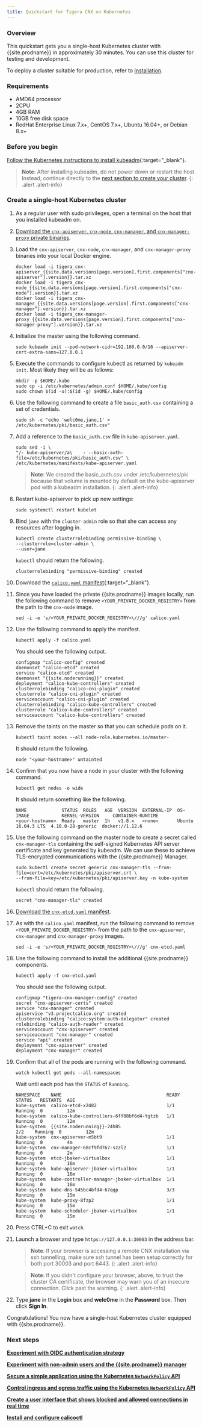 ```yaml
---
title: Quickstart for Tigera CNX on Kubernetes
---
```



### Overview

This quickstart gets you a single-host Kubernetes cluster with {{site.prodname}}
in approximately 30 minutes. You can use this cluster for testing and development.

To deploy a cluster suitable for production, refer to [Installation](/{{page.version}}/getting-started/kubernetes/installation/).


### Requirements

- AMD64 processor
- 2CPU
- 4GB RAM
- 10GB free disk space
- RedHat Enterprise Linux 7.x+, CentOS 7.x+, Ubuntu 16.04+, or Debian 8.x+


### Before you begin

[Follow the Kubernetes instructions to install kubeadm](https://kubernetes.io/docs/setup/independent/install-kubeadm/){:target="_blank"}.

> **Note**: After installing kubeadm, do not power down or restart
the host. Instead, continue directly to the
[next section to create your cluster](#create-a-single-host-kubernetes-cluster).
{: .alert .alert-info}


### Create a single-host Kubernetes cluster

1. As a regular user with sudo privileges, open a terminal on the host that
   you installed kubeadm on.

1. [Download the `cnx-apiserver`, `cnx-node`, `cnx-manager`, and `cnx-manager-proxy` private binaries](/{{page.version}}/getting-started/).

1. Load the `cnx-apiserver`, `cnx-node`, `cnx-manager`, and `cnx-manager-proxy` binaries into your
   local Docker engine.

   ```
   docker load -i tigera_cnx-apiserver_{{site.data.versions[page.version].first.components["cnx-apiserver"].version}}.tar.xz
   docker load -i tigera_cnx-node_{{site.data.versions[page.version].first.components["cnx-node"].version}}.tar.xz
   docker load -i tigera_cnx-manager_{{site.data.versions[page.version].first.components["cnx-manager"].version}}.tar.xz
   docker load -i tigera_cnx-manager-proxy_{{site.data.versions[page.version].first.components["cnx-manager-proxy"].version}}.tar.xz
   ```

1. Initialize the master using the following command.

   ```
   sudo kubeadm init --pod-network-cidr=192.168.0.0/16 --apiserver-cert-extra-sans=127.0.0.1
   ```

1. Execute the commands to configure kubectl as returned by
   `kubeadm init`. Most likely they will be as follows:

   ```
   mkdir -p $HOME/.kube
   sudo cp -i /etc/kubernetes/admin.conf $HOME/.kube/config
   sudo chown $(id -u):$(id -g) $HOME/.kube/config
   ```

1. Use the following command to create a file `basic_auth.csv` containing
   a set of credentials.

   ```
   sudo sh -c "echo 'welc0me,jane,1' > /etc/kubernetes/pki/basic_auth.csv"
   ```

1. Add a reference to the `basic_auth.csv` file in `kube-apiserver.yaml`.

   ```
   sudo sed -i \
   "/- kube-apiserver/a\    - --basic-auth-file=/etc/kubernetes/pki/basic_auth.csv" \
   /etc/kubernetes/manifests/kube-apiserver.yaml
   ```

   > **Note**: We created the basic_auth.csv under /etc/kubernetes/pki because that volume is
   mounted by default on the kube-apiserver pod with a kubeadm installation.
   {: .alert .alert-info}

1. Restart kube-apiserver to pick up new settings:
    ```
    sudo systemctl restart kubelet
    ```

1. Bind `jane` with the `cluster-admin` role so that she can access any
   resources after logging in.

   ```
   kubectl create clusterrolebinding permissive-binding \
   --clusterrole=cluster-admin \
   --user=jane
   ```

   `kubectl` should return the following.

   ```
   clusterrolebinding "permissive-binding" created
   ```

1. Download the [`calico.yaml` manifest](/{{page.version}}/getting-started/kubernetes/installation/hosted/kubeadm/1.7/calico.yaml){:target="_blank"}.

1. Since you have loaded the private {{site.prodname}} images locally, run the following command to remove `<YOUR_PRIVATE_DOCKER_REGISTRY>` from the path to the `cnx-node` image.

   ```
   sed -i -e 's/<YOUR_PRIVATE_DOCKER_REGISTRY>\///g' calico.yaml
   ```

1. Use the following command to apply the manifest.

   ```
   kubectl apply -f calico.yaml
   ```

   You should see the following output.

   ```
   configmap "calico-config" created
   daemonset "calico-etcd" created
   service "calico-etcd" created
   daemonset "{{site.noderunning}}" created
   deployment "calico-kube-controllers" created
   clusterrolebinding "calico-cni-plugin" created
   clusterrole "calico-cni-plugin" created
   serviceaccount "calico-cni-plugin" created
   clusterrolebinding "calico-kube-controllers" created
   clusterrole "calico-kube-controllers" created
   serviceaccount "calico-kube-controllers" created
   ```

1. Remove the taints on the master so that you can schedule pods
   on it.

   ```
   kubectl taint nodes --all node-role.kubernetes.io/master-
   ```

   It should return the following.

   ```
   node "<your-hostname>" untainted
   ```

1. Confirm that you now have a node in your cluster with the
   following command.

   ```
   kubectl get nodes -o wide
   ```

   It should return something like the following.

   ```
   NAME             STATUS  ROLES   AGE  VERSION  EXTERNAL-IP  OS-IMAGE            KERNEL-VERSION     CONTAINER-RUNTIME
   <your-hostname>  Ready   master  1h   v1.8.x   <none>       Ubuntu 16.04.3 LTS  4.10.0-28-generic  docker://1.12.6
   ```

1. Use the following command on the master node to create a secret 
   called `cnx-manager-tls` containing the self-signed Kubernetes API server
   certificate and key generated by kubeadm. We can use these to achieve 
   TLS-encrypted communications with the {{site.prodname}} Manager.

   ```
   sudo kubectl create secret generic cnx-manager-tls --from-file=cert=/etc/kubernetes/pki/apiserver.crt \
   --from-file=key=/etc/kubernetes/pki/apiserver.key -n kube-system
   ```

   `kubectl` should return the following.

   ```
   secret "cnx-manager-tls" created
   ```

1. [Download the `cnx-etcd.yaml` manifest](/{{page.version}}/getting-started/kubernetes/installation/hosted/cnx/1.7/cnx-etcd.yaml).

1. As with the `calico.yaml` manifest, run the following command to remove `<YOUR_PRIVATE_DOCKER_REGISTRY>` from
   the path to the `cnx-apiserver`, `cnx-manager` and `cnx-manager-proxy` images.

   ```
   sed -i -e 's/<YOUR_PRIVATE_DOCKER_REGISTRY>\///g' cnx-etcd.yaml
   ```

1. Use the following command to install the additional {{site.prodname}} components.

   ```
   kubectl apply -f cnx-etcd.yaml
   ```

   You should see the following output.

   ```
   configmap "tigera-cnx-manager-config" created
   secret "cnx-apiserver-certs" created
   service "cnx-manager" created
   apiservice "v3.projectcalico.org" created
   clusterrolebinding "calico:system:auth-delegator" created
   rolebinding "calico-auth-reader" created
   serviceaccount "cnx-apiserver" created
   serviceaccount "cnx-manager" created
   service "api" created
   deployment "cnx-apiserver" created
   deployment "cnx-manager" created
   ```

1. Confirm that all of the pods are running with the following command.

   ```
   watch kubectl get pods --all-namespaces
   ```

   Wait until each pod has the `STATUS` of `Running`.

   ```
   NAMESPACE    NAME                                       READY  STATUS   RESTARTS  AGE
   kube-system  calico-etcd-x2482                          1/1    Running  0         12m
   kube-system  calico-kube-controllers-6ff88bf6d4-tgtzb   1/1    Running  0         12m
   kube-system  {{site.noderunning}}-24h85                             2/2    Running  0         12m
   kube-system  cnx-apiserver-m5bt9                        1/1    Running  0         4m
   kube-system  cnx-manager-68cf9fd767-szzl2               1/1    Running  0         2m
   kube-system  etcd-jbaker-virtualbox                     1/1    Running  0         16m
   kube-system  kube-apiserver-jbaker-virtualbox           1/1    Running  0         16m
   kube-system  kube-controller-manager-jbaker-virtualbox  1/1    Running  0         16m
   kube-system  kube-dns-545bc4bfd4-67qqp                  3/3    Running  0         15m
   kube-system  kube-proxy-8fzp2                           1/1    Running  0         15m
   kube-system  kube-scheduler-jbaker-virtualbox           1/1    Running  0         15m
   ```

1. Press CTRL+C to exit `watch`.

1. Launch a browser and type `https://127.0.0.1:30003` in the address bar.

   > **Note**: If your browser is accessing a remote CNX installation via ssh tunnelling, make sure ssh tunnel has been setup correctly for both port 30003 and port 6443.
   {: .alert .alert-info}

   > **Note**: If you didn't configure your browser, above, to trust the
   cluster CA certificate, the browser may warn you of an insecure
   connection.  Click past the warning.
   {: .alert .alert-info}

1. Type **jane** in the **Login** box and **welc0me** in the **Password** box.
   Then click **Sign In**.

Congratulations! You now have a single-host Kubernetes cluster
equipped with {{site.prodname}}.

### Next steps
**[Experiment with OIDC authentication strategy](/{{page.version}}/reference/cnx/authentication)**

**[Experiment with non-admin users and the {{site.prodname}} manager](/{{page.version}}/reference/cnx/rbac-tiered-policies)**

**[Secure a simple application using the Kubernetes `NetworkPolicy` API](tutorials/simple-policy)**

**[Control ingress and egress traffic using the Kubernetes `NetworkPolicy` API](tutorials/advanced-policy)**

**[Create a user interface that shows blocked and allowed connections in real time](tutorials/stars-policy/)**

**[Install and configure calicoctl](/{{page.version}}/usage/calicoctl/install)**
